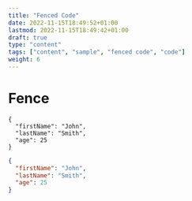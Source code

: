 ```yaml
---
title: "Fenced Code"
date: 2022-11-15T18:49:52+01:00
lastmod: 2022-11-15T18:49:42+01:00
draft: true
type: "content"
tags: ["content", "sample", "fenced code", "code"]
weight: 6
---
```

# Fence

```
{
  "firstName": "John",
  "lastName": "Smith",
  "age": 25
}
```

```json
{
  "firstName": "John",
  "lastName": "Smith",
  "age": 25
}
```